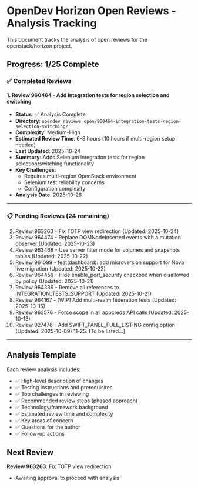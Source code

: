 # OpenDev Horizon Open Reviews - Analysis Tracking

This document tracks the analysis of open reviews for the openstack/horizon project.

## Progress: 1/25 Complete

### ✅ Completed Reviews

#### 1. Review 960464 - Add integration tests for region selection and switching
- **Status**: ✅ Analysis Complete
- **Directory**: `opendev_reviews_open/960464-integration-tests-region-selection-switching/`
- **Complexity**: Medium-High
- **Estimated Review Time**: 6-8 hours (10 hours if multi-region setup needed)
- **Last Updated**: 2025-10-24
- **Summary**: Adds Selenium integration tests for region selection/switching functionality
- **Key Challenges**: 
  - Requires multi-region OpenStack environment
  - Selenium test reliability concerns
  - Configuration complexity
- **Analysis Date**: 2025-10-26

---

### 📋 Pending Reviews (24 remaining)

2. Review 963263 - Fix TOTP view redirection (Updated: 2025-10-24)
3. Review 964474 - Replace DOMNodeInserted events with a mutation observer (Updated: 2025-10-23)
4. Review 963468 - Use server filter mode for volumes and snapshots tables (Updated: 2025-10-22)
5. Review 961099 - feat(dashboard): add microversion support for Nova live migration (Updated: 2025-10-22)
6. Review 964456 - Hide enable_port_security checkbox when disallowed by policy (Updated: 2025-10-21)
7. Review 964336 - Remove all references to INTEGRATION_TESTS_SUPPORT (Updated: 2025-10-21)
8. Review 964167 - [WIP] Add multi-realm federation tests (Updated: 2025-10-15)
9. Review 963576 - Force scope in all appcreds API calls (Updated: 2025-10-13)
10. Review 927478 - Add SWIFT_PANEL_FULL_LISTING config option (Updated: 2025-10-09)
11-25. [To be listed...]

---

## Analysis Template

Each review analysis includes:
- ✅ High-level description of changes
- ✅ Testing instructions and prerequisites  
- ✅ Top challenges in reviewing
- ✅ Recommended review steps (phased approach)
- ✅ Technology/framework background
- ✅ Estimated review time and complexity
- ✅ Key areas of concern
- ✅ Questions for the author
- ✅ Follow-up actions

## Next Review

**Review 963263**: Fix TOTP view redirection
- Awaiting approval to proceed with analysis

